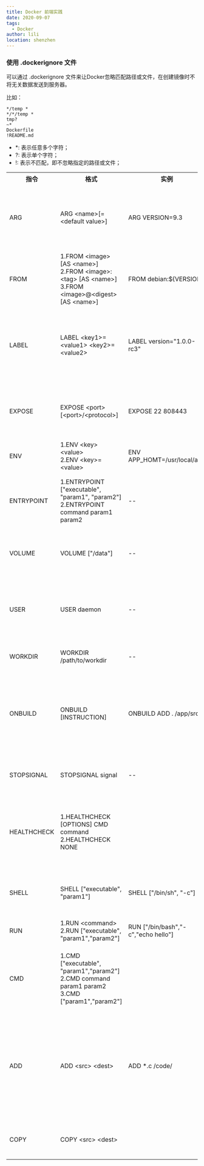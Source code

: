 ```yaml
---
title: Docker 前端实践
date: 2020-09-07
tags:
  - Docker
author: lili
location: shenzhen
---
```


### 使用 .dockerignore 文件

可以通过 .dockerignore 文件来让Docker忽略匹配路径或文件，在创建镜像时不将无关数据发送到服务器。

比如：

```.dockerignore
*/temp *
*/*/temp *
tmp?
~*
Dockerfile
!README.md
```

- *: 表示任意多个字符；
- ?: 表示单个字符；
- !: 表示不匹配，即不忽略指定的路径或文件；

<table>
  <tr>
    <th>指令</th>
    <th>格式</th>
    <th>实例</th>
    <th>说明</th>
  </tr>
  <tr>
    <td>ARG</td>
    <td>ARG &lt;name&gt;[=&lt;default value&gt;]</td>
    <td>ARG VERSION=9.3</td>
    <td>定义创建镜像过程中使用的变量</td>
  </tr>
  <tr>
    <td>FROM</td>
    <td>1.FROM &lt;image&gt; [AS &lt;name&gt;] <br>2.FROM &lt;image&gt;:&lt;tag&gt; [AS &lt;name&gt;] <br>3.FROM &lt;image&gt;@&lt;digest&gt; [AS &lt;name&gt;]</td>
    <td>FROM debian:${VERSION}</td>
    <td>指定所创建镜像的基础镜像</td>
  </tr>
  <tr>
    <td>LABEL</td>
    <td>LABEL &lt;key1&gt;=&lt;value1&gt; &lt;key2&gt;=&lt;value2&gt;</td>
    <td>LABEL version="1.0.0-rc3"</td>
    <td>为生成的镜像添加元数据标签信息</td>
  </tr>
  <tr>
    <td>EXPOSE</td>
    <td>EXPOSE &lt;port&gt; [&lt;port&gt;/&lt;protocol&gt;]</td>
    <td>EXPOSE 22 808443</td>
    <td>声明镜像内服务监听的端口</td>
  </tr>
  <tr>
    <td>ENV</td>
    <td>1.ENV &lt;key&gt; &lt;value&gt; <br>2.ENV &lt;key&gt;=&lt;value&gt;</td>
    <td>ENV APP_HOMT=/usr/local/app</td>
    <td>指定环境变量</td>
  </tr>
  <tr>
    <td>ENTRYPOINT</td>
    <td>1.ENTRYPOINT ["executable", "param1", "param2"]<br>2.ENTRYPOINT command param1 param2</td>
    <td>--</td>
    <td>指定镜像的默认入口命令</td>
  </tr>
  <tr>
    <td>VOLUME</td>
    <td>VOLUME ["/data"]</td>
    <td>--</td>
    <td>创建一个数据卷挂载点</td>
  </tr>
  <tr>
    <td>USER</td>
    <td>USER daemon</td>
    <td>--</td>
    <td>指定运行容器时的用户名或UID</td>
  </tr>
  <tr>
    <td>WORKDIR</td>
    <td>WORKDIR /path/to/workdir</td>
    <td>--</td>
    <td>配置工作目录</td>
  </tr>
  <tr>
    <td>ONBUILD</td>
    <td>ONBUILD [INSTRUCTION]</td>
    <td>ONBUILD ADD . /app/src</td>
    <td>创建子镜像时指定自动执行的操作命令</td>
  </tr>
  <tr>
    <td>STOPSIGNAL</td>
    <td>STOPSIGNAL signal</td>
    <td>--</td>
    <td>指定退出的信号值</td>
  </tr>
  <tr>
    <td>HEALTHCHECK</td>
    <td>1.HEALTHCHECK [OPTIONS] CMD command<br>2.HEALTHCHECK NONE</td>
    <td></td>
    <td>配置所启动容器如何进行健康检查</td>
  </tr>
  <tr>
    <td>SHELL</td>
    <td>SHELL ["executable", "param1"]</td>
    <td>SHELL ["/bin/sh", "-c"]</td>
    <td>指定默认的 shell 类型</td>
  </tr>
  <tr>
    <td>RUN</td>
    <td>1.RUN &lt;command&gt;<br>2.RUN ["executable", "param1","param2"]</td>
    <td>RUN ["/bin/bash","-c","echo hello"]</td>
    <td>运行指定命令</td>
  </tr>
  <tr>
    <td>CMD</td>
    <td>1.CMD ["executable", "param1","param2"]<br>2.CMD command param1 param2<br>3.CMD ["param1","param2"]</td>
    <td></td>
    <td>启动容器时指定默认执行的命令</td>
  </tr>
  <tr>
    <td>ADD</td>
    <td>ADD &lt;src&gt; &lt;dest&gt;</td>
    <td>ADD *.c /code/</td>
    <td>将src目录下的内容添加到容器中的dest目录下</td>
  </tr>
  <tr>
    <td>COPY</td>
    <td>COPY &lt;src&gt; &lt;dest&gt;</td>
    <td></td>
    <td>复制内容到镜像</td>
  </tr>
</table>
